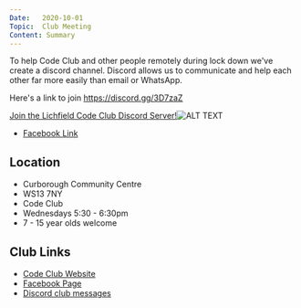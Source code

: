```yaml
---
Date:   2020-10-01
Topic:  Club Meeting
Content: Summary
---
```

To help Code Club and other people remotely during lock down we've create a discord channel. Discord allows us to communicate and help each other far more easily than email or WhatsApp.

Here's a link to join
https://discord.gg/3D7zaZ

[Join the Lichfield Code Club Discord Server!](https://l.facebook.com/l.php?u=https%3A%2F%2Fdiscord.gg%2F3D7zaZ&h=AT1jC1a0SXu8DmcJMj2DFf1D3DFNvUv7Y6-BoipXlFCh2_V5JXPpWyScQk-StFfVWv-lxg_2kCPLv-SqTXbCZXFjoY5PAoIGh0MMTh1xw_on3JmF7fv9DF4_MKRDzka1&s=1)![ALT TEXT](https://external.fbhx6-1.fna.fbcdn.net/emg1/v/t13/13957814808962068580?url=https%3A%2F%2Fcdn.discordapp.com%2Ficons%2F752788181954461750%2Fffc72da0d75123f00019873ad95b9e43.jpg%3Fsize%3D256&fb_obo=1&utld=discordapp.com&stp=c0.5000x0.5000f_dst-emg0_p512x512_q75&ccb=13-1&oh=06_AbGAAYk03yE7sXuMo17Xw6zHO73cirCuwD62lrSgi0YGGw&oe=65289D0C&_nc_sid=e609ca)

* [Facebook Link](https://www.facebook.com/1481985248595237/posts/3142728399187572/)

## Location

* Curborough Community Centre
* WS13 7NY
* Code Club
* Wednesdays 5:30 - 6:30pm
* 7 - 15 year olds welcome

## Club Links

* [Code Club Website](https://lichfield-code-club.github.io/)
* [Facebook Page](https://www.facebook.com/LichfieldCoders)
* [Discord club messages](https://discord.gg/szz6xGK)

